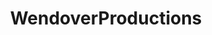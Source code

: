 ---
title: WendoverProductions
crosslinks:
- HalfAsInteresting
- AskHistorians
- videos
- mealtimevideos
- datasets
- NameThatSong
- flying
---